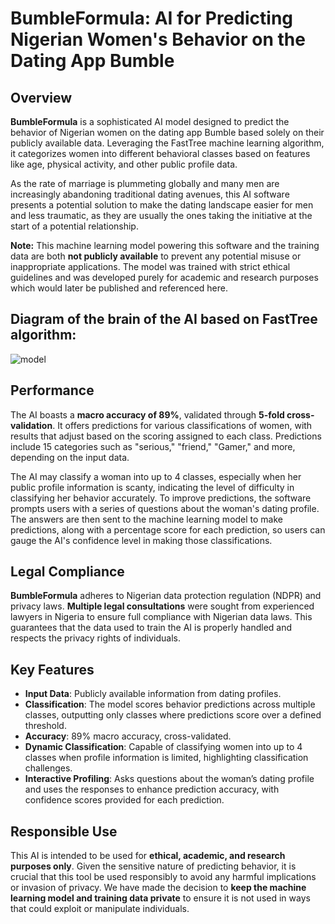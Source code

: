 # BumbleFormula: AI for Predicting Nigerian Women's Behavior on the Dating App Bumble

## Overview
**BumbleFormula** is a sophisticated AI model designed to predict the behavior of Nigerian women on the dating app Bumble based solely on their publicly available data. Leveraging the FastTree machine learning algorithm, it categorizes women into different behavioral classes based on features like age, physical activity, and other public profile data.

As the rate of marriage is plummeting globally and many men are increasingly abandoning traditional dating avenues, this AI software presents a potential solution to make the dating landscape easier for men and less traumatic, as they are usually the ones taking the initiative at the start of a potential relationship.

**Note:** This machine learning model powering this software and the training data are both **not publicly available** to prevent any potential misuse or inappropriate applications. The model was trained with strict ethical guidelines and was developed purely for academic and research purposes which would later be published and referenced here.

## Diagram of the brain of the AI based on FastTree algorithm:

![model](https://github.com/user-attachments/assets/f52787b4-ec10-423e-b4ef-99f56a01920e)


## Performance
The AI boasts a **macro accuracy of 89%**, validated through **5-fold cross-validation**. It offers predictions for various classifications of women, with results that adjust based on the scoring assigned to each class. Predictions include 15 categories such as "serious," "friend," "Gamer," and more, depending on the input data.

The AI may classify a woman into up to 4 classes, especially when her public profile information is scanty, indicating the level of difficulty in classifying her behavior accurately. To improve predictions, the software prompts users with a series of questions about the woman's dating profile. The answers are then sent to the machine learning model to make predictions, along with a percentage score for each prediction, so users can gauge the AI's confidence level in making those classifications.

## Legal Compliance
**BumbleFormula** adheres to Nigerian data protection regulation (NDPR) and privacy laws. **Multiple legal consultations** were sought from experienced lawyers in Nigeria to ensure full compliance with Nigerian data laws. This guarantees that the data used to train the AI is properly handled and respects the privacy rights of individuals.

## Key Features
- **Input Data**: Publicly available information from dating profiles.
- **Classification**: The model scores behavior predictions across multiple classes, outputting only classes where predictions score over a defined threshold.
- **Accuracy**: 89% macro accuracy, cross-validated.
- **Dynamic Classification**: Capable of classifying women into up to 4 classes when profile information is limited, highlighting classification challenges.
- **Interactive Profiling**: Asks questions about the woman’s dating profile and uses the responses to enhance prediction accuracy, with confidence scores provided for each prediction.

## Responsible Use
This AI is intended to be used for **ethical, academic, and research purposes only**. Given the sensitive nature of predicting behavior, it is crucial that this tool be used responsibly to avoid any harmful implications or invasion of privacy. We have made the decision to **keep the machine learning model and training data private** to ensure it is not used in ways that could exploit or manipulate individuals.
